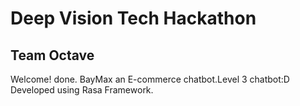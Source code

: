 # Deep Vision Tech Hackathon
## Team Octave

Welcome! done. BayMax an E-commerce chatbot.Level 3 chatbot:D
Developed using Rasa Framework.
